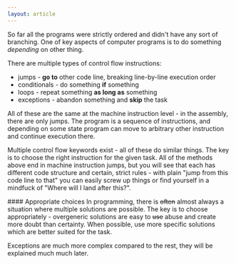 ```yaml
---
layout: article
---
```


So far all the programs were strictly ordered and didn't have any sort of branching. One of key aspects of computer programs is to do something *depending* on other thing.

There are multiple types of control flow instructions:

- jumps - **go to** other code line, breaking line-by-line execution order
- conditionals - do something **if** something
- loops - repeat something **as long as** something
- exceptions - abandon something and **skip** the task

All of these are the same at the machine instruction level - in the assembly, there are only jumps. The program is a sequence of instructions, and depending on some state program can move to arbitrary other instruction and continue execution there.

Multiple control flow keywords exist - all of these do similar things. The key is to choose the right instruction for the given task. All of the methods above end in machine instruction jumps, but you will see that each has different code structure and certain, strict rules - with plain "jump from this code line to that" you can easily screw up things or find yourself in a mindfuck of "Where will I land after this?".

<div class="note pro-tip">
#### Appropriate choices
<i class="fas fa-star-exclamation"></i>
In programming, there is <s>often</s> almost always a situation where multiple solutions are possible. The key is to choose appropriately - overgeneric solutions are easy to <s>use</s> abuse and create more doubt than certainty. When possible, use more specific solutions which are better suited for the task.
</div>

Exceptions are much more complex compared to the rest, they will be explained much much later.
